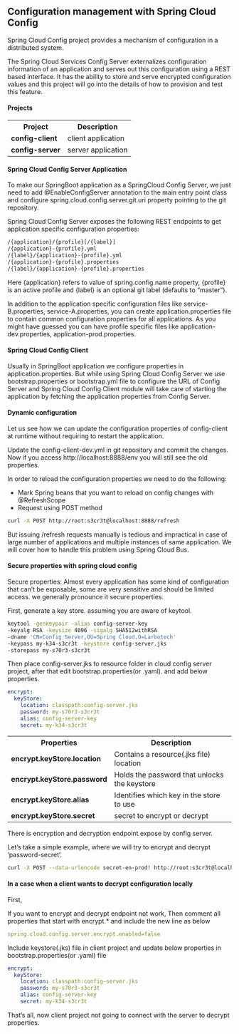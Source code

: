 ## Configuration management with Spring Cloud Config

Spring Cloud Config project provides a mechanism of configuration in a distributed system.

The Spring Cloud Services Config Server externalizes configuration information of an application and serves out this configuration using a REST based interface. It has the ability to store and serve encrypted configuration values and this project will go into the details of how to provision and test this feature.

#### Projects

<table>
 <tr>
 <th>Project</th><th> Description</th>
</tr>
<tr>
<td><b>config-client</b></td>
<td>client application</td>
</tr>
<tr>
<td><b>config-server</b></td>
<td>server application</td>
</tr>
	
</table>

#### Spring Cloud Config Server Application

To make our SpringBoot application as a SpringCloud Config Server, we just need to add @EnableConfigServer annotation to the main entry point class and configure spring.cloud.config.server.git.uri property pointing to the git repository.

Spring Cloud Config Server exposes the following REST endpoints to get application specific configuration properties:

```sh
/{application}/{profile}[/{label}]
/{application}-{profile}.yml
/{label}/{application}-{profile}.yml
/{application}-{profile}.properties
/{label}/{application}-{profile}.properties
```

Here {application} refers to value of spring.config.name property, {profile} is an active profile and {label} is an optional git label (defaults to “master”).

In addition to the application specific configuration files like service-B.properties, service-A.properties, you can create application.properties file to contain common configuration properties for all applications. As you might have guessed you can have profile specific files like application-dev.properties, application-prod.properties.


#### Spring Cloud Config Client

Usually in SpringBoot application we configure properties in application.properties. But while using Spring Cloud Config Server we use bootstrap.properties or bootstrap.yml file to configure the URL of Config Server and Spring Cloud Config Client module will take care of starting the application by fetching the application properties from Config Server.


#### Dynamic configuration

Let us see how we can update the configuration properties of config-client at runtime without requiring to restart the application.

Update the config-client-dev.yml in git repository and commit the changes. Now if you access http://localhost:8888/env you will still see the old properties.

In order to reload the configuration properties we need to do the following:

- Mark Spring beans that you want to reload on config changes with @RefreshScope
- Request using POST method

```sh
curl -X POST http://root:s3cr3t@localhost:8888/refresh
```

But issuing /refresh requests manually is tedious and impractical in case of large number of applications and multiple instances of same application. We will cover how to handle this problem using Spring Cloud Bus.

#### Secure properties with spring cloud config
Secure properties: Almost every application has some kind of configuration that can’t be exposable, some are very sensitive and should be limited access. we generally pronounce it secure properties. 

First, generate a key store. assuming you are aware of keytool.

```sh
keytool -genkeypair -alias config-server-key 
-keyalg RSA -keysize 4096 -sigalg SHA512withRSA        
-dname 'CN=Config Server,OU=Spring Cloud,O=Larbotech'        
-keypass my-k34-s3cr3t -keystore config-server.jks        
-storepass my-s70r3-s3cr3t
```
Then place config-server.jks to resource folder in cloud config server project, after that edit bootstrap.properties(or .yaml). and add below properties.


```yaml
encrypt:
  keyStore:
    location: classpath:config-server.jks
    password: my-s70r3-s3cr3t
    alias: config-server-key
    secret: my-k34-s3cr3t
```


<table>
 <tr>
 <th>Properties</th><th> Description</th>
</tr>
<tr>
<td><b>encrypt.keyStore.location</b></td>
<td>Contains a resource(.jks file) location</td>
</tr>
<tr>
<td><b>encrypt.keyStore.password</b></td>
<td>Holds the password that unlocks the keystore</td>
</tr>
<tr>
<td><b>encrypt.keyStore.alias</b></td>
<td>Identifies which key in the store to use</td>
</tr>
<tr>
<td><b>encrypt.keyStore.secret</b></td>
<td>secret to encrypt or decrypt</td>
</tr>
</table>

There is encryption and decryption endpoint expose by config server. 

Let’s take a simple example, where we will try to encrypt and decrypt ‘password-secret’.

```sh
curl -X POST --data-urlencode secret-en-prod! http://root:s3cr3t@localhost:8888/encrypt
```

#### In a case when a client wants to decrypt configuration locally

First,

If you want to encrypt and decrypt endpoint not work, Then comment all properties that start with encrypt.* and include the new line as below

```yaml
spring.cloud.config.server.encrypt.enabled=false
```

Include keystore(.jks) file in client project and update below properties in bootstrap.properties(or .yaml) file

```yaml
encrypt:
  keyStore:
    location: classpath:config-server.jks
    password: my-s70r3-s3cr3t
    alias: config-server-key
    secret: my-k34-s3cr3t
```
That’s all, now client project not going to connect with the server to decrypt properties.